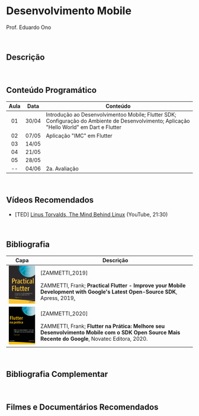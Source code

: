 # Desenvolvimento Mobile

Prof. Eduardo Ono

<br>

## Descrição

<br>

## Conteúdo Programático

 | Aula | Data | Conteúdo |
 | :-:  | ---  | ---      |
 | 01 | 30/04 | Introdução ao Desenvolvimentoo Mobile; Flutter SDK; Configuração do Ambiente de Desenvolvimento; Aplicação "Hello World" em Dart e Flutter
 | 02 | 07/05 | Aplicação "IMC" em Flutter
 | 03 | 14/05 |
 | 04 | 21/05 |
 | 05 | 28/05 |
 | -- | 04/06 | 2a. Avaliação

<br>

## Vídeos Recomendados

* [TED] [Linus Torvalds, The Mind Behind Linux](https://www.youtube.com/watch?v=o8NPllzkFhE) (YouTube, 21:30)

<br>

## Bibliografia

| Capa | Descrição |
| :-:  | --- |
| <img src="./referencias/capas/zammetti_2019.jpg" width="150px"> | [ZAMMETTI_2019]<br><br>ZAMMETTI, Frank; **Practical Flutter - Improve your Mobile Development with Google's Latest Open-Source SDK**, Apress, 2019[.](https://app.box.com/s/12e9ajfceiv9n29ojq81bqegrac87fp9)
| <img src="./referencias/capas/zammetti_2020.jpg" width="150px"> | [ZAMMETTI_2020]<br><br>ZAMMETTI, Frank; **Flutter na Prática: Melhore seu Desenvolvimento Mobile com o SDK Open Source Mais Recente do Google**, Novatec Editora, 2020.

<br>

## Bibliografia Complementar

<br>

## Filmes e Documentários Recomendados

<br>

